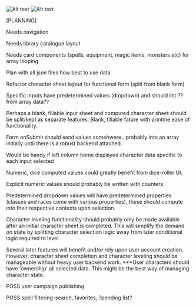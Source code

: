 ![Alt text](https://github.com/zach-morris-txt/Project-DnD-Tool/blob/main/dnd-tools/images/DnD-Proj.png?raw=true)       ![Alt text](https://github.com/zach-morris-txt/Project-DnD-Tool/blob/main/dnd-tools/images/Character-Sheet.png?raw=true)




[PLANNING]


Needs navigation

Needs library catalogue layout

Needs card components (spells, equipment, magic items, monsters etc) for array looping

Plan with all json files how best to use data

Refactor character sheet layout for functional form (split from blank form)




Specific inputs have predetermined values (dropdown) and should list ??from array data??

Perhaps a blank, fillable input sheet and computed character sheet should be split/kept as separate features.
    Blank, fillable fature with printme ease of functionality.

Form onSubmit should send values somehwere.. probably into an array initially until there is a robust backend attached.

Would be handy if left column home displayed character data specific to each input selected

Numeric, dice computed values could greatly benefit from dice-roller UI.

Explicit numeric values should probably be written with counters.

Predetermined dropdown values will have predetermined properties (classes and races come with various properties), these 
    should compute into their respective contexts upon selection.

Character leveling functionality should probably only be made available after an initial character sheet is completed. 
    This will simplify the demand on state by splitting character selection logic away from later conditional logic
    required to level.





Several later features will benefit and/or rely upon user account creation. However, character sheet completion and 
    character leveling should be manageable without heavy user backend work.
    ***User characters should have 'ownership' all selected data. This might be the best way of managing character state.



POSS user campaign publishing

POSS spell filtering-search, favorites, ?pending list? 
